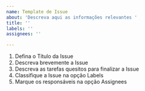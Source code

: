 ```yaml
---
name: Template de Issue
about: 'Descreva aqui as informações relevantes '
title: ''
labels: ''
assignees: ''

---
```


1. Defina o Título da Issue
2. Descreva brevemente a Issue
3. Descreva as tarefas quesitos para finalizar a Issue
4. Classifique a Issue na opção Labels
5. Marque os responsáveis na opção Assignees
